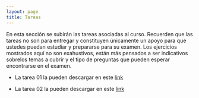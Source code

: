 ```yaml
---
layout: page
title: Tareas
---
```


En esta sección se subirán las tareas asociadas al curso. Recuerden que las tareas no son para entregar y constituyen únicamente un apoyo para que ustedes puedan estudiar y prepararse para su examen. Los ejercicios mostrados aquí no son exahustivos, están más pensados a ser indicativos sobrelos temas a cubrir y el tipo de preguntas que pueden esperar encontrarse en el examen.

- La tarea 01 la pueden descargar en este [link](https://drive.google.com/file/d/1Y12H7GTZK5V-0H17RUC03h7AupiiozJy/view?usp=sharing)

- La tarea 02 la pueden descargar en este [link](https://drive.google.com/file/d/1S4SaOT-3dmTYGf3bTMPUlIWqdc_7Yqx1/view?usp=sharing)